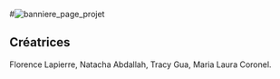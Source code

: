 #![banniere_page_projet](https://user-images.githubusercontent.com/112189526/221242072-978d5878-7757-4e07-bde4-b80d517cd211.jpeg)
## Créatrices 
Florence Lapierre, Natacha Abdallah, Tracy Gua, Maria Laura Coronel. 
